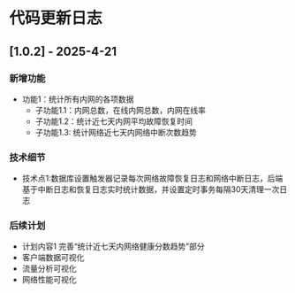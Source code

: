 
# 代码更新日志

## [1.0.2] - 2025-4-21

### 新增功能

- 功能1：统计所有内网的各项数据
  - 子功能1.1：内网总数，在线内网总数，内网在线率
  - 子功能1.2：统计近七天内网平均故障恢复时间
  - 子功能1.3: 统计网络近七天内网络中断次数趋势
### 技术细节
- 技术点1:数据库设置触发器记录每次网络故障恢复日志和网络中断日志，后端基于中断日志和恢复日志实时统计数据，并设置定时事务每隔30天清理一次日志
### 后续计划
- 计划内容1
  完善“统计近七天内网络健康分数趋势”部分
- 客户端数据可视化
- 流量分析可视化
- 网络性能可视化

